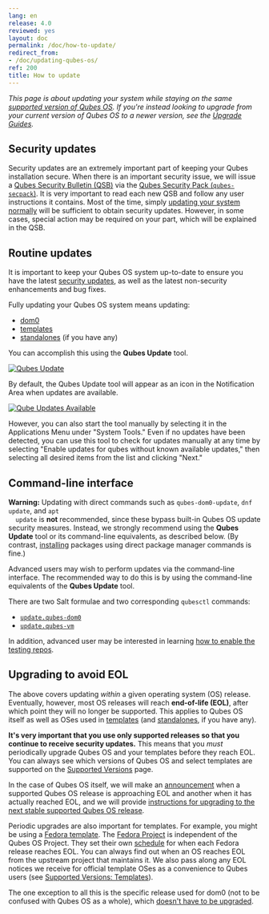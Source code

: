 ```yaml
---
lang: en
release: 4.0
reviewed: yes
layout: doc
permalink: /doc/how-to-update/
redirect_from:
- /doc/updating-qubes-os/
ref: 200
title: How to update
---
```


*This page is about updating your system while staying on the same [supported
version of Qubes OS](/doc/supported-releases/#qubes-os). If you're instead
looking to upgrade from your current version of Qubes OS to a newer version,
see the [Upgrade Guides](/doc/upgrade/).*

## Security updates

Security updates are an extremely important part of keeping your Qubes
installation secure. When there is an important security issue, we will issue a
[Qubes Security Bulletin (QSB)](/security/qsb/) via the [Qubes Security
Pack (`qubes-secpack`)](/security/pack/). It is very important to read each new
QSB and follow any user instructions it contains. Most of the time, simply
[updating your system normally](#routine-updates) will be sufficient to obtain
security updates. However, in some cases, special action may be required on
your part, which will be explained in the QSB.

## Routine updates

It is important to keep your Qubes OS system up-to-date to ensure you have the
latest [security updates](#security-updates), as well as the latest
non-security enhancements and bug fixes.

Fully updating your Qubes OS system means updating:

- [dom0](/doc/glossary/#dom0)
- [templates](/doc/glossary/#template)
- [standalones](/doc/glossary/#standalone) (if you have any)

You can accomplish this using the **Qubes Update** tool.

[![Qubes Update](/attachment/doc/r4.0-software-update.png)](/attachment/doc/r4.0-software-update.png)

By default, the Qubes Update tool will appear as an icon in the Notification
Area when updates are available.

[![Qube Updates Available](/attachment/doc/r4.0-qube-updates-available.png)](/attachment/doc/r4.0-qube-updates-available.png)

However, you can also start the tool manually by selecting it in the
Applications Menu under "System Tools." Even if no updates have been detected,
you can use this tool to check for updates manually at any time by selecting
"Enable updates for qubes without known available updates," then selecting all
desired items from the list and clicking "Next."

## Command-line interface

<div class="alert alert-danger" role="alert">
  <i class="fa fa-exclamation-triangle"></i>
  <b>Warning:</b> Updating with direct commands such as
  <code>qubes-dom0-update</code>, <code>dnf update</code>, and <code>apt
  update</code> is <b>not</b> recommended, since these bypass built-in Qubes OS
  update security measures. Instead, we strongly recommend using the <b>Qubes
  Update</b> tool or its command-line equivalents, as described below. (By
  contrast, <a href="/doc/how-to-install-software/">installing</a> packages
  using direct package manager commands is fine.)
</div>

Advanced users may wish to perform updates via the command-line interface. The
recommended way to do this is by using the command-line equivalents of the
**Qubes Update** tool.

There are two Salt formulae and two corresponding `qubesctl` commands:
 - [`update.qubes-dom0`](/doc/salt/#updatequbes-dom0)
 - [`update.qubes-vm`](/doc/salt/#updatequbes-vm)

In addition, advanced user may be interested in learning [how to enable the
testing repos](/doc/testing/).

## Upgrading to avoid EOL

The above covers updating *within* a given operating system (OS) release.
Eventually, however, most OS releases will reach **end-of-life (EOL)**, after
which point they will no longer be supported. This applies to Qubes OS itself
as well as OSes used in [templates](/doc/templates/) (and
[standalones](/doc/standalones-and-hvms/), if you have any).

**It's very important that you use only supported releases so that you continue
to receive security updates.** This means that you *must* periodically upgrade
Qubes OS and your templates before they reach EOL. You can always see which
versions of Qubes OS and select templates are supported on the [Supported
Versions](/doc/supported-releases/) page.

In the case of Qubes OS itself, we will make an
[announcement](/news/categories/#releases) when a supported Qubes OS release is
approaching EOL and another when it has actually reached EOL, and we will
provide [instructions for upgrading to the next stable supported Qubes OS
release](/doc/upgrade/).

Periodic upgrades are also important for templates. For example, you might be
using a [Fedora template](/doc/templates/fedora/). The [Fedora
Project](https://getfedora.org/) is independent of the Qubes OS Project. They
set their own
[schedule](https://fedoraproject.org/wiki/Fedora_Release_Life_Cycle#Maintenance_Schedule)
for when each Fedora release reaches EOL. You can always find out when an OS
reaches EOL from the upstream project that maintains it. We also pass along any
EOL notices we receive for official template OSes as a convenience to Qubes
users (see [Supported Versions:
Templates](/doc/supported-releases/#templates)).

The one exception to all this is the specific release used for dom0 (not to be
confused with Qubes OS as a whole), which [doesn't have to be
upgraded](/doc/supported-releases/#note-on-dom0-and-eol).
